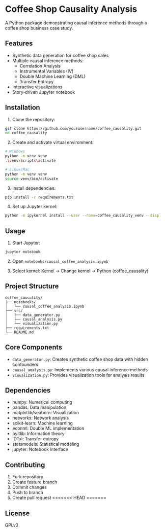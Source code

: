 # Coffee Shop Causality Analysis

A Python package demonstrating causal inference methods through a coffee shop business case study.

## Features

- Synthetic data generation for coffee shop sales
- Multiple causal inference methods:
  - Correlation Analysis
  - Instrumental Variables (IV)
  - Double Machine Learning (DML)
  - Transfer Entropy
- Interactive visualizations
- Story-driven Jupyter notebook

## Installation

1. Clone the repository:
```bash
git clone https://github.com/yourusername/coffee_causality.git
cd coffee_causality
```

2. Create and activate virtual environment:
```bash
# Windows
python -m venv venv
.\venv\Scripts\activate

# Linux/Mac
python -m venv venv
source venv/bin/activate
```

3. Install dependencies:
```bash
pip install -r requirements.txt
```

4. Set up Jupyter kernel:
```bash
python -m ipykernel install --user --name=coffee_causality_venv --display-name "Python (coffee_causality)"
```

## Usage

1. Start Jupyter:
```bash
jupyter notebook
```

2. Open `notebooks/causal_coffee_analysis.ipynb`

3. Select kernel: Kernel → Change kernel → Python (coffee_causality)

## Project Structure

```
coffee_causality/
├── notebooks/
│   └── causal_coffee_analysis.ipynb
├── src/
│   ├── data_generator.py
│   ├── causal_analysis.py
│   └── visualization.py
├── requirements.txt
└── README.md
```

## Core Components

- `data_generator.py`: Creates synthetic coffee shop data with hidden confounders
- `causal_analysis.py`: Implements various causal inference methods
- `visualization.py`: Provides visualization tools for analysis results

## Dependencies

- numpy: Numerical computing
- pandas: Data manipulation
- matplotlib/seaborn: Visualization
- networkx: Network analysis
- scikit-learn: Machine learning
- econml: Double ML implementation
- pyitlib: Information theory
- IDTxl: Transfer entropy
- statsmodels: Statistical modeling
- jupyter: Notebook interface

## Contributing

1. Fork repository
2. Create feature branch
3. Commit changes
4. Push to branch
5. Create pull request
<<<<<<< HEAD
=======

## License

GPLv3

